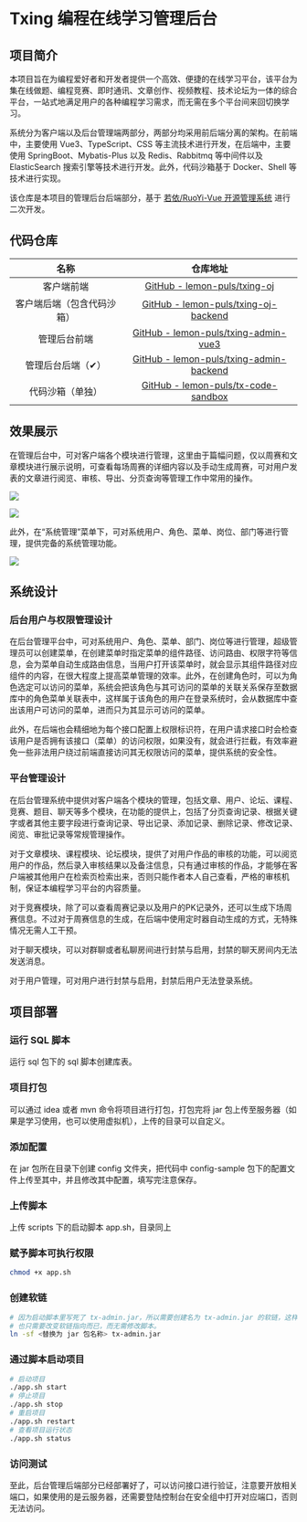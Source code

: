 # Txing 编程在线学习管理后台
## 项目简介
本项目旨在为编程爱好者和开发者提供一个高效、便捷的在线学习平台，该平台为集在线做题、编程竞赛、即时通讯、文章创作、视频教程、技术论坛为一体的综合平台，一站式地满足用户的各种编程学习需求，而无需在多个平台间来回切换学习。

系统分为客户端以及后台管理端两部分，两部分均采用前后端分离的架构。在前端中，主要使用 Vue3、TypeScript、CSS 等主流技术进行开发，在后端中，主要使用 SpringBoot、Mybatis-Plus 以及 Redis、Rabbitmq 等中间件以及 ElasticSearch 搜索引擎等技术进行开发。此外，代码沙箱基于 Docker、Shell 等技术进行实现。

该仓库是本项目的管理后台后端部分，基于 [若依/RuoYi-Vue 开源管理系统](https://gitee.com/y_project/RuoYi-Vue) 进行二次开发。

## 代码仓库
| 名称 | 仓库地址 |
| :---: | :---: |
| 客户端前端 | [GitHub - lemon-puls/txing-oj](https://github.com/lemon-puls/txing-oj) |
| 客户端后端（包含代码沙箱） | [GitHub - lemon-puls/txing-oj-backend](https://github.com/lemon-puls/txing-oj-backend?tab=readme-ov-file) |
| 管理后台前端  | [GitHub - lemon-puls/txing-admin-vue3](https://github.com/lemon-puls/txing-admin-vue3) |
| 管理后台后端（✔） | [GitHub - lemon-puls/txing-admin-backend](https://github.com/lemon-puls/txing-admin-backend) |
| 代码沙箱（单独） | [GitHub - lemon-puls/tx-code-sandbox](https://github.com/lemon-puls/tx-code-sandbox) |


## 效果展示
在管理后台中，可对客户端各个模块进行管理，这里由于篇幅问题，仅以周赛和文章模块进行展示说明，可查看每场周赛的详细内容以及手动生成周赛，可对用户发表的文章进行阅览、审核、导出、分页查询等管理工作中常用的操作。

![](https://cdn.nlark.com/yuque/0/2025/png/29312866/1736061895732-e1dc42e0-beae-4f7d-ae66-d47129050c4a.png)

![](https://cdn.nlark.com/yuque/0/2025/png/29312866/1736061778325-6bc313ce-448c-4330-9d43-dd694327495e.png)

此外，在“系统管理”菜单下，可对系统用户、角色、菜单、岗位、部门等进行管理，提供完备的系统管理功能。

![](https://cdn.nlark.com/yuque/0/2025/png/29312866/1736061778244-96e77e0a-3489-4ada-8cb1-7c30bf713910.png)

## 系统设计
### 后台用户与权限管理设计
在后台管理平台中，可对系统用户、角色、菜单、部门、岗位等进行管理，超级管理员可以创建菜单，在创建菜单时指定菜单的组件路径、访问路由、权限字符等信息，会为菜单自动生成路由信息，当用户打开该菜单时，就会显示其组件路径对应组件的内容，在很大程度上提高菜单管理的效率。此外，在创建角色时，可以为角色选定可以访问的菜单，系统会把该角色与其可访问的菜单的关联关系保存至数据库中的角色菜单关联表中，这样属于该角色的用户在登录系统时，会从数据库中查出该用户可访问的菜单，进而只为其显示可访问的菜单。

此外，在后端也会精细地为每个接口配置上权限标识符，在用户请求接口时会检查该用户是否拥有该接口（菜单）的访问权限，如果没有，就会进行拦截，有效率避免一些非法用户绕过前端直接访问其无权限访问的菜单，提供系统的安全性。

### 平台管理设计
在后台管理系统中提供对客户端各个模块的管理，包括文章、用户、论坛、课程、竞赛、题目、聊天等多个模块，在功能的提供上，包括了分页查询记录、根据关键字或者其他主要字段进行查询记录、导出记录、添加记录、删除记录、修改记录、阅览、审批记录等常规管理操作。

对于文章模块、课程模块、论坛模块，提供了对用户作品的审核的功能，可以阅览用户的作品，然后录入审核结果以及备注信息，只有通过审核的作品，才能够在客户端被其他用户在检索页检索出来，否则只能作者本人自己查看，严格的审核机制，保证本编程学习平台的内容质量。

对于竞赛模块，除了可以查看周赛记录以及用户的PK记录外，还可以生成下场周赛信息。不过对于周赛信息的生成，在后端中使用定时器自动生成的方式，无特殊情况无需人工干预。

对于聊天模块，可以对群聊或者私聊房间进行封禁与启用，封禁的聊天房间内无法发送消息。

对于用户管理，可对用户进行封禁与启用，封禁后用户无法登录系统。

## 项目部署
### 运行 SQL 脚本
运行 sql 包下的 sql 脚本创建库表。

### 项目打包
可以通过 idea 或者 mvn 命令将项目进行打包，打包完将 jar 包上传至服务器（如果是学习使用，也可以使用虚拟机），上传的目录可以自定义。

### 添加配置
在 jar 包所在目录下创建 config 文件夹，把代码中 config-sample 包下的配置文件上传至其中，并且修改其中配置，填写完注意保存。

### 上传脚本
上传 scripts 下的启动脚本 app.sh，目录同上

### 赋予脚本可执行权限
```bash
chmod +x app.sh
```

### 创建软链
```bash
# 因为启动脚本里写死了 tx-admin.jar，所以需要创建名为 tx-admin.jar 的软链，这样当 jar 包名称改变后
# 也只需要改变软链指向而已，而无需修改脚本。
ln -sf <替换为 jar 包名称> tx-admin.jar
```

### 通过脚本启动项目
```bash
# 启动项目
./app.sh start
# 停止项目
./app.sh stop
# 重启项目
./app.sh restart
# 查看项目运行状态
./app.sh status
```

### 访问测试
至此，后台管理后端部分已经部署好了，可以访问接口进行验证，注意要开放相关端口，如果使用的是云服务器，还需要登陆控制台在安全组中打开对应端口，否则无法访问。



#### 
